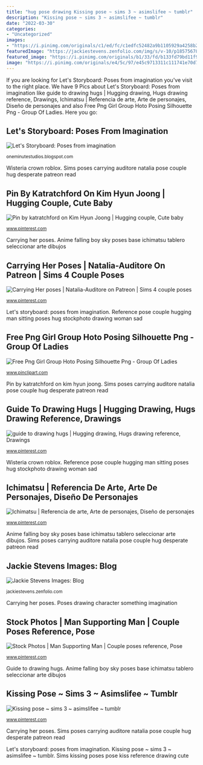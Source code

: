 ```yaml
---
title: "hug pose drawing Kissing pose ~ sims 3 ~ asimslifee ~ tumblr"
description: "Kissing pose ~ sims 3 ~ asimslifee ~ tumblr"
date: "2022-03-30"
categories:
- "Uncategorized"
images:
- "https://i.pinimg.com/originals/c1/ed/fc/c1edfc52482a9b1105929a4258b288ba.jpg"
featuredImage: "https://jackiestevens.zenfolio.com/img/s/v-10/p1857567849-5.jpg"
featured_image: "https://i.pinimg.com/originals/b1/33/fd/b133fd79bd11f9498adafc842b236da7.png"
image: "https://i.pinimg.com/originals/e4/5c/97/e45c9713311c111741e70d711f5d7fc4.jpg"
---
```


If you are looking for Let&#039;s Storyboard: Poses from imagination you've visit to the right place. We have 9 Pics about Let&#039;s Storyboard: Poses from imagination like guide to drawing hugs | Hugging drawing, Hugs drawing reference, Drawings, Ichimatsu | Referencia de arte, Arte de personajes, Diseño de personajes and also Free Png Girl Group Hoto Posing Silhouette Png - Group Of Ladies. Here you go:

## Let&#039;s Storyboard: Poses From Imagination

![Let&#039;s Storyboard: Poses from imagination](https://4.bp.blogspot.com/-_cUBO5fqFZk/VNKhrRyHVBI/AAAAAAAANoc/NM9qODjx3N0/s1600/running01.jpg "Guide to drawing hugs")

<small>oneminutestudios.blogspot.com</small>

Wisteria crown roblox. Sims poses carrying auditore natalia pose couple hug desperate patreon read

## Pin By Katratchford On Kim Hyun Joong | Hugging Couple, Cute Baby

![Pin by katratchford on Kim Hyun Joong | Hugging couple, Cute baby](https://i.pinimg.com/originals/9d/fa/a9/9dfaa90453888c45b2b6bdaaa01037a6.jpg "Sims kissing poses pose kiss reference drawing cute")

<small>www.pinterest.com</small>

Carrying her poses. Anime falling boy sky poses base ichimatsu tablero seleccionar arte dibujos

## Carrying Her Poses | Natalia-Auditore On Patreon | Sims 4 Couple Poses

![Carrying Her poses | Natalia-Auditore on Patreon | Sims 4 couple poses](https://i.pinimg.com/originals/b1/33/fd/b133fd79bd11f9498adafc842b236da7.png "Sims poses carrying auditore natalia pose couple hug desperate patreon read")

<small>www.pinterest.com</small>

Let&#039;s storyboard: poses from imagination. Reference pose couple hugging man sitting poses hug stockphoto drawing woman sad

## Free Png Girl Group Hoto Posing Silhouette Png - Group Of Ladies

![Free Png Girl Group Hoto Posing Silhouette Png - Group Of Ladies](https://listimg.pinclipart.com/picdir/s/2-28094_silhouette-girl-group-girl-silhouette-transparent-background-clipart.png "Wisteria crown roblox")

<small>www.pinclipart.com</small>

Pin by katratchford on kim hyun joong. Sims poses carrying auditore natalia pose couple hug desperate patreon read

## Guide To Drawing Hugs | Hugging Drawing, Hugs Drawing Reference, Drawings

![guide to drawing hugs | Hugging drawing, Hugs drawing reference, Drawings](https://i.pinimg.com/originals/e4/5c/97/e45c9713311c111741e70d711f5d7fc4.jpg "Jackie stevens images: blog")

<small>www.pinterest.com</small>

Wisteria crown roblox. Reference pose couple hugging man sitting poses hug stockphoto drawing woman sad

## Ichimatsu | Referencia De Arte, Arte De Personajes, Diseño De Personajes

![Ichimatsu | Referencia de arte, Arte de personajes, Diseño de personajes](https://i.pinimg.com/originals/c1/ed/fc/c1edfc52482a9b1105929a4258b288ba.jpg "Jackie stevens images: blog")

<small>www.pinterest.com</small>

Anime falling boy sky poses base ichimatsu tablero seleccionar arte dibujos. Sims poses carrying auditore natalia pose couple hug desperate patreon read

## Jackie Stevens Images: Blog

![Jackie Stevens Images: Blog](https://jackiestevens.zenfolio.com/img/s/v-10/p1857567849-5.jpg "Sims kissing poses pose kiss reference drawing cute")

<small>jackiestevens.zenfolio.com</small>

Carrying her poses. Poses drawing character something imagination

## Stock Photos | Man Supporting Man | Couple Poses Reference, Pose

![Stock Photos | Man Supporting Man | Couple poses reference, Pose](https://i.pinimg.com/originals/f2/fd/1d/f2fd1deb3d3eeb0c233c1a537ce732bf.jpg "Poses drawing character something imagination")

<small>www.pinterest.com</small>

Guide to drawing hugs. Anime falling boy sky poses base ichimatsu tablero seleccionar arte dibujos

## Kissing Pose ~ Sims 3 ~ Asimslifee ~ Tumblr

![Kissing pose ~ sims 3 ~ asimslifee ~ tumblr](https://i.pinimg.com/originals/76/d9/68/76d968d1fbb976b3e6602a6fc6e89218.jpg "Sims kissing poses pose kiss reference drawing cute")

<small>www.pinterest.com</small>

Carrying her poses. Sims poses carrying auditore natalia pose couple hug desperate patreon read

Let&#039;s storyboard: poses from imagination. Kissing pose ~ sims 3 ~ asimslifee ~ tumblr. Sims kissing poses pose kiss reference drawing cute
